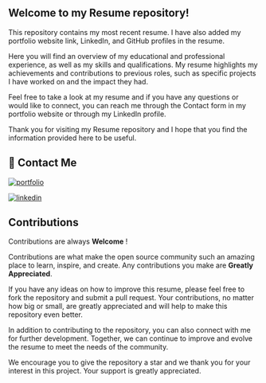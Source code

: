 ## Welcome to my Resume repository!

This repository contains my most recent resume. I have also added my portfolio website link, LinkedIn, and GitHub profiles in the resume.

Here you will find an overview of my educational and professional experience, as well as my skills and qualifications. My resume highlights my achievements and contributions to previous roles, such as specific projects I have worked on and the impact they had.

Feel free to take a look at my resume and if you have any questions or would like to connect, you can reach me through the Contact form in my portfolio website or through my LinkedIn profile.

Thank you for visiting my Resume repository and I hope that you find the information provided here to be useful.

## 🔗 Contact Me

[![portfolio](https://img.shields.io/badge/my_portfolio-000?style=for-the-badge&logo=ko-fi&logoColor=white)](https://tejasmedade.github.io/)

[![linkedin](https://img.shields.io/badge/linkedin-0A66C2?style=for-the-badge&logo=linkedin&logoColor=white)](https://www.linkedin.com/TejasMedade)

## Contributions

Contributions are always **Welcome** !

Contributions are what make the open source community such an amazing place to learn, inspire, and create. Any contributions you make are **Greatly Appreciated**.

If you have any ideas on how to improve this resume, please feel free to fork the repository and submit a pull request. Your contributions, no matter how big or small, are greatly appreciated and will help to make this repository even better.

In addition to contributing to the repository, you can also connect with me for further development. Together, we can continue to improve and evolve the resume to meet the needs of the community.

We encourage you to give the repository a star and we thank you for your interest in this project. Your support is greatly appreciated.
